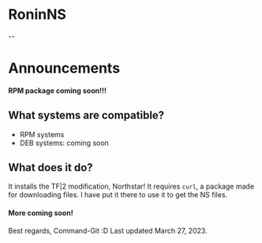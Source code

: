 # RoninNS
--
# Announcements
#### RPM package coming soon!!!
## What systems are compatible?
- RPM systems
- DEB systems: coming soon
## What does it do?
It installs the TF|2 modification, Northstar! It requires `curl`, a package made for downloading files. I have put it there to use it to get the NS files.
#### More coming soon!
Best regards,
Command-Git :D
Last updated March 27, 2023.
